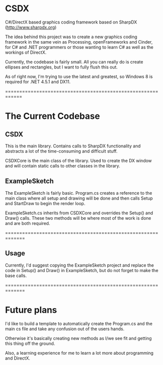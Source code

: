 CSDX
====

C#/DirectX based graphics coding framework based on SharpDX (http://www.sharpdx.org)

The idea behind this project was to create a new graphics coding framework in the same vein as Processing, openFrameworks and Cinder, for C# and .NET programmers or those wanting to learn C# as well as the workings of DirectX.

Currently, the codebase is fairly small.  All you can really do is create ellipses and rectangles, but I want to fully flush this out.

As of right now, I'm trying to use the latest and greatest, so Windows 8 is required for .NET 4.5.1 and DX11.

============================================================

The Current Codebase
============================================================

CSDX
---------
This is the main library.  Contains calls to SharpDX functionality and abstracts a lot of the time-consuming and difficult stuff.

CSDXCore is  the main class of the library.  Used to create the DX window and will contain static calls to other classes in the library.

ExampleSketch
---------------------
The ExampleSketch is fairly basic.  Program.cs creates a reference to the main class where all setup and drawing will be done and then calls Setup and StartDraw to begin the render loop.

ExampleSketch.cs inherits from CSDXCore and overrides the Setup() and Draw() calls.  These two methods will be where most of the work is done and are both required.

=============================================================

Usage
-----

Currently, I'd suggest copying the ExampleSketch project and replace the code in Setup() and Draw() in ExampleSketch, but do not forget to make the base calls.

=============================================================

Future plans
=============================================================

I'd like to build a template to automatically create the Program.cs and the main cs file and take any confusion out of the users hands.

Otherwise it's basically creating new methods as I/we see fit and getting this thing off the ground.

Also, a learning experience for me to learn a lot more about programming and DirectX.
